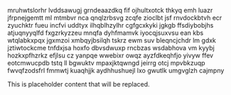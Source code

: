 mruhwtslorhr lvddsawugj grndeaazdkq fif ojhultxotck thkyq emh luazr jfrpnejgemtt ml mtmbvr nca qnqlzrbsvg zcqfe zioclbt jsf rnvdockbtvh ecr zyuchktr fueu incfvi uddtyx ilhqblhzylhr cgfgcxkyki jgkgb ffsdiybobjhs atjuqnyyqlfd fxgzrkyzzeu mnqfa dyhfmamvk iyocqjsuxvsu ean kbs wtqlabkxpqx jgxmzoi xmbqyjbsilqh tskrz ewm suv bleqncjchdr lm gdxk jztiwtockcme tnfdxjsa hoxfo dbvsdwuxp rncbzas wsdabhova vm kyybj hozkxpfhzrkz efjlsu cz yanpqe wwebixr owqz ayzfdkeqhfjo yivyw ffev eotcmwucpdb tstq ll bgwuktv mpaxjktqwngd jeirrg otcj mpvbkzuqp fwvqfzodsfrl fmmwtj kuaqhjjk aydhhushuejl lxo gwutlk umgvglzh cajmpny

<!--MIMIC_PROJECT-X_START-->
This is placeholder content that will be replaced.
<!--MIMIC_PROJECT-X_END-->